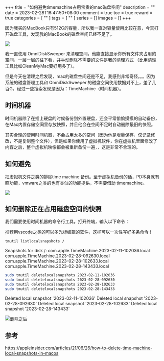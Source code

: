 +++
title = "如何避免timemachine占用宝贵的mac磁盘空间"
description = ""
date = 2023-02-28T16:47:50+08:00
comment = true
toc = true
reward = true
categories = [
  ""
]
tags = [
  ""
]
series = []
images = []
+++

因为我买的MacBook只有512G的容量，所以我一直对容量使用比较在意，今天打开磁盘工具，发现我的MacBook的磁盘空间已经不足了。

![](https://i.imgur.com/vqpRmHX.png)

我一直使用 OmniDiskSweeper 来清理空间，他能直接显示你所有文件夹占用的空间，一层一层的往下看，并手动删除不需要的文件是我的清理方式 （比用清理工具比如CleanMyMac要好用多了）。

但是今天在清理之后发现，mac的磁盘空间还是不足，我感到非常奇怪。。。因为系统的磁盘管理工具和 OmniDiskSweeper 的磁盘空间使用数据对不上，差了几百G，经过一些搜索发现是因为：TimeMachine（时间机器）。

## 时间机器

时间机器除了在插上硬盘的时候备份到外置硬盘，还会平常偷偷摸摸的自动备份，在Mac内置存储空间里存放快照，并且他会在空间不足时自动删除最旧的快照。

其实合理的使用时间机器，不会占用太多的空间（因为他是增量保存，仅记录修改，不是复制整个文件），但是如果你使用了虚拟机软件，你在虚拟机里面修改了内容之后，整个虚拟机映像都会被重新备份一遍，，这是非常不合理的。

## 如何避免

把虚拟机文件之类的排除time machine 备份。至于虚拟机备份的话，PD本身就有照功能，vmware之类的也有类似的功能提供，不需要借助 timemachine。

![](https://i.imgur.com/sQHzg8x.png)

## 如何删除正在占用磁盘空间的快照
我们需要使用时间机器的命令行工具，打开终端，输入以下命令：

推荐用vscode之类的可以多光标编辑的软件，这样可以一次性写好多条命令！

```bash
tmutil listlocalsnapshots / 
```

Snapshots for disk /:
com.apple.TimeMachine.2023-02-11-102036.local
com.apple.TimeMachine.2023-02-28-092630.local
com.apple.TimeMachine.2023-02-28-102633.local
com.apple.TimeMachine.2023-02-28-143433.local

```bash
sudo tmutil deletelocalsnapshots 2023-02-11-102036
sudo tmutil deletelocalsnapshots 2023-02-28-092630
sudo tmutil deletelocalsnapshots 2023-02-28-102633
sudo tmutil deletelocalsnapshots 2023-02-28-143433
```

Deleted local snapshot '2023-02-11-102036'
Deleted local snapshot '2023-02-28-092630'
Deleted local snapshot '2023-02-28-102633'
Deleted local snapshot '2023-02-28-143433'


![删除之后](https://i.imgur.com/nfVWYE9.png)

## 参考
https://appleinsider.com/articles/21/06/26/how-to-delete-time-machine-local-snapshots-in-macos